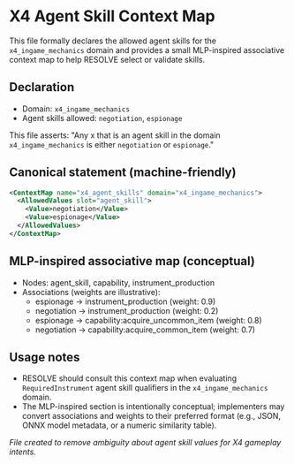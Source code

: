# X4 Agent Skill Context Map

This file formally declares the allowed agent skills for the `x4_ingame_mechanics` domain and provides a small MLP-inspired associative context map to help RESOLVE select or validate skills.

## Declaration
- Domain: `x4_ingame_mechanics`
- Agent skills allowed: `negotiation`, `espionage`

This file asserts: "Any x that is an agent skill in the domain `x4_ingame_mechanics` is either `negotiation` or `espionage`."

## Canonical statement (machine-friendly)
```xml
<ContextMap name="x4_agent_skills" domain="x4_ingame_mechanics">
  <AllowedValues slot="agent_skill">
    <Value>negotiation</Value>
    <Value>espionage</Value>
  </AllowedValues>
</ContextMap>
```

## MLP-inspired associative map (conceptual)
- Nodes: agent_skill, capability, instrument_production
- Associations (weights are illustrative):
  - espionage -> instrument_production (weight: 0.9)
  - negotiation -> instrument_production (weight: 0.2)
  - espionage -> capability:acquire_uncommon_item (weight: 0.8)
  - negotiation -> capability:acquire_common_item (weight: 0.7)

## Usage notes
- RESOLVE should consult this context map when evaluating `RequiredInstrument` agent skill qualifiers in the `x4_ingame_mechanics` domain.
- The MLP-inspired section is intentionally conceptual; implementers may convert associations and weights to their preferred format (e.g., JSON, ONNX model metadata, or a numeric similarity table).

*File created to remove ambiguity about agent skill values for X4 gameplay intents.*